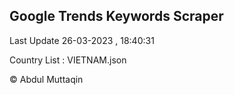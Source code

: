 

## Google Trends Keywords Scraper 
 
Last Update 26-03-2023 , 18:40:31

Country List :
VIETNAM.json



© Abdul Muttaqin 
